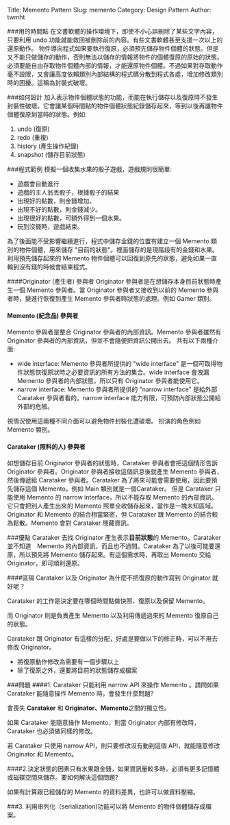 Title: Memento Pattern
Slug: memento
Category: Design Pattern
Author: twmht

###用的時間點
在文書軟體的操作環境下，即使不小心誤刪除了某些文字內容，只要利用 undo 功能就能救回被刪除前的內容。有些文書軟體甚至支援一次以上的還原動作。
物件導向程式如果要執行復原，必須預先儲存物件個體的狀態。但是又不能只做儲存的動作，否則無法以儲存的情報將物件的個體復原的原始的狀態。
必須要能自由存取物件個體內部的情報，才能還原物件個體。不過如果對存取動作毫不設限，又會讓高度依賴類別內部結構的程式碼分散到程式各處，增加修改類別時的困擾。這稱為封裝式破壞。

###如何設計
加入表示物件個體狀態的功能，而能在執行儲存以及復原時不發生封裝性破壞。它會讓某個時間點的物件個體狀態紀錄儲存起來，等到以後再讓物件個體復原到當時的狀態。例如:

1. undo (復原)
2. redo (重複)
3. history (產生操作紀錄)
4. snapshot (儲存目前狀態)

###程式範例
模擬一個收集水果的骰子遊戲，遊戲規則很簡單:

* 遊戲會自動進行
* 遊戲的主人翁丟骰子，根據骰子的結果
* 出現好的點數，則金錢增加。
* 出現不好的點數，則金錢減少。
* 出現很好的點數，可額外得到一個水果。
* 玩到沒錢時，遊戲結束。


為了後面能不受影響繼續進行，程式中儲存金錢的位置有建立一個 Memento 類別的物件個體，用來儲存 "目前的狀態"。裡面儲存的是現階段有的金錢和水果。利用預先儲存起來的 Memento 物件個體可以回復到原先的狀態，避免如果一直輸到沒有錢的時候會結束程式。

<script src="https://gist.github.com/twmht/3bb699572e0c4e9333d3.js"></script>

####Originator (產生者) 參與者
Originator 參與者是在想儲存本身目前狀態時產生一個 Memento 參與者。當 Originator 參與者又接收到以前的 Memento 參與者時，變進行恢復到產生 Memento 參與者時狀態的處理。例如 Gamer 類別。
#### Memento (紀念品) 參與者
Memento 參與者是整合 Originator 參與者的內部資訊。Memento 參與者雖然有 Originator 參與者的內部資訊，但並不會隨便把資訊公開出去。
共有以下兩種介面:
* wide interface: Memento 參與者所提供的 "wide interface" 是一個可取得物件狀態恢復原狀時之必要資訊的所有方法的集合。wide interface 會洩漏 Memento 參與者的內部狀態，所以只有 Originator 參與者能使用它。
* narrow interface: Memento 參與者所提供的 "narrow interface" 是給外部 Carataker 參與者看的。narrow interface 能力有限，可預防內部狀態公開給外部的危險。

視情況使用這兩種不同介面可以避免物件封裝化遭破壞。
扮演的角色例如 Memento 類別。

#### Carataker (照料的人) 參與者
如想儲存目前 Originator 參與者的狀態時，Carataker 參與者會把這個情形告訴 Originator 參與者。Originator 參與者接收這個訊息後就產生 Memento 參與者，然後傳遞給 Carataker 參與者。Carataker 為了將來可能會需要使用，因此要預先儲存這個 Memento。例如 Main 類別就是一個Carataker。
但是 Carataker 只能使用 Memento 的 narrow interface，所以不能存取 Memento 的內部資訊。 它只會把別人產生出來的 Memento 照單全收儲存起來，當作是一塊未知區域。
Originator 和 Memento 的結合相當緊密，但 Carataker 跟 Memento 的結合較為鬆散。Memento 會對 Carataker 隱藏資訊。

###優點
Carataker 去找 Originator 產生表示**目前狀態**的 Memento。Carataker 並不知道　Memento 的內部資訊，而且也不過問。Carataker 為了以後可能要還原，所以預先將 Memento 儲存起來。有這個需求時，再取出 Memento 交給 Originator，即可順利還原。

####區隔 Carataker 以及 Originator
為什麼不把復原的動作寫到 Originator 就好呢？

Carataker 的工作是決定要在哪個時間點做快照、復原以及保留 Memento。

而 Originator 則是負責產生 Memento 以及利用傳遞過來的 Memento 復原自己的狀態。

Carataker 跟 Originator 有這樣的分配，好處是要做以下的修正時，可以不用去修改 Originator。

* 將復原動作修改為需要有一個步驟以上
* 除了復原之外，還要將目前的狀態儲存成檔案

###問題
####1. Carataker 只能利用 narrow API 來操作 Memento 。請問如果 Carataker 能隨意操作 Memento 時，會發生什麼問題?

會喪失 **Carataker** 和 **Originator、Memento**之間的獨立性。

如果 Carataker 能隨意操作 Memento，則當 Originator 內部有修改時，Carataker 也必須做同樣的修改。

若 Carataker 只使用 narrow API，則只要修改沒有動到這個 API，就能隨意修改 Originator 和 Memento。

####2.決定狀態的因素只有水果跟金錢，如果資訊量較多時，必須有更多記憶體或磁碟空間來儲存。要如何解決這個問題?

如果有計算跟已經儲存的 Memento 的資料差異，也許可以做資料壓縮。

###3. 利用串列化（serialization)功能可以將 Memento 的物件個體儲存成檔案。

<script src="https://gist.github.com/twmht/3aa2a70b07a4bce34b67.js"></script>
